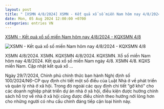 ```yaml
---
layout: post
title: " [XSMN 4/8/2024] XSMN - Kết quả xổ số miền Nam hôm nay 4/8/2024 - KQXSMN 4/8"
date: Mon, 05 Aug 2024 12:00:00 +0700
categories: entries VN
---
```

[XSMN - Kết quả xổ số miền Nam hôm nay 4/8/2024 - KQXSMN 4/8](https://phapluatxahoi.kinhtedothi.vn/xsmn-ket-qua-xo-so-mien-nam-hom-nay-482024-kqxsmn-48-390214.html)

![XSMN - Kết quả xổ số miền Nam hôm nay 4/8/2024 - KQXSMN 4/8](https://phapluatxahoi.kinhtedothi.vn/stores/news_dataimages/2024/072024/28/19/croped/9d0b85e390c912470eae7605a7d39513.jpg?randTime=1722839653)

XSMN 4/8/2024. XSMN. KQXSMN 4/8/2024. KQXSMN. Xổ số miền Nam hôm nay 4/8/2024. Kết quả xổ số miền Nam ngày 4/8. XSMN 4/8. KQXS miền Nam. Cập nhật kết quả xổ ...

Ngày 29/7/2024, Chính phủ chính thức ban hành Nghị định số 100/2024/NĐ-CP quy định chi tiết một số điều của Luật Nhà ở về phát triển và quản lý nhà ở xã hội. Trong đó ngoài các quy định chi tiết “gỡ khó" cho các doanh nghiệp phát triển dự án nhà ở xã hội, điều kiện được hưởng chính sách hỗ trợ về nhà ở xã hội cũng được điều chỉnh theo hướng nới lỏng hơn cho những người có nhu cầu chính đáng tiếp cận loại hình này.

